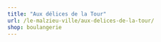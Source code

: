 ```yaml
---
title: "Aux délices de la Tour"
url: /le-malzieu-ville/aux-delices-de-la-tour/
shop: boulangerie
---
```

